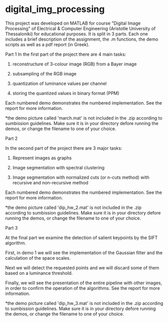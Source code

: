 # digital_img_processing

This project was developed on MATLAB for course "Digital Image Processing" of Electrical & Computer Engineering (Aristotle University of Thessaloniki) for educational purposes. It is split in 3 parts. 
Each one includes a brief description of the assignment, the .m functions, the demo scripts as well as a pdf report (in Greek).

Part 1
In the first part of the project there are 4 main tasks:

1) reconstructure of 3-colour image (RGB) from a Bayer image

2) subsampling of the RGB image

3) quantization of luminance values ​​per channel

4) storing the quantized values ​​in binary format (PPM)

Each numbered demo demonstrates the numbered implementation. See the report for more information. 
 
*the demo picture called 'march.mat' is not included in the .zip according to sumbission guidelines. Make sure it is in your directory defore running
the demos, or change the filename to one of your choice. 


Part 2

In the second part of the project there are 3 major tasks:

1) Represent images as graphs

2) Image segmentation with spectral clustering

3) Image segmentation with  normalized cuts (or n-cuts method) with recursive and non-recursive method

Each numbered demo demonstrates the numbered implementation. See the report for more information. 

*the demo picture called 'dip_hw_2.mat' is not included in the .zip according to sumbission guidelines. Make sure it is in your directory defore running
the demos, or change the filename to one of your choice. 

Part 3

At the final part we examine the detection of salient keypoints by the SIFT algorithm. 

First, in demo 1 we will see the implementation of the Gaussian filter and the calculation of the space scales.

Next we will detect the requested points and we will discard some of them based on a luminance threshold.

Finally, we will see the presentation of the entire pipeline with other images, in order to confirm the operation of the algorithms. See the report for more information. 

*the demo picture called 'dip_hw_3.mat' is not included in the .zip according to sumbission guidelines. Make sure it is in your directory defore running
the demos, or change the filename to one of your choice. 
